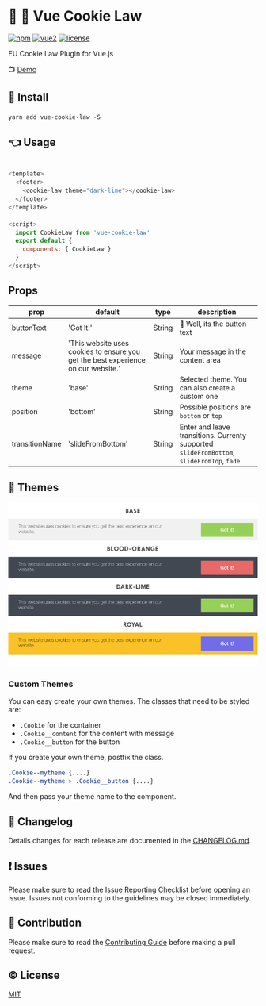 # 🍪 👮 Vue Cookie Law


[![npm](https://img.shields.io/npm/v/vue-cookie-law.svg)](https://www.npmjs.com/package/vue-cookie-law)
[![vue2](https://img.shields.io/badge/vue-2.x-brightgreen.svg)](https://vuejs.org/)
[![license](https://img.shields.io/github/license/mashape/apistatus.svg)](https://github.com/apertureless/vue-cookie-law/blob/master/LICENSE)

EU Cookie Law Plugin for Vue.js

📺 [Demo](https://apertureless.github.io/vue-cookie-law/)

## 🔧  Install
`yarn add vue-cookie-law -S `

## 👈 Usage

```javascript

<template>
  <footer>
    <cookie-law theme="dark-lime"></cookie-law>
  </footer>
</template>

<script>
  import CookieLaw from 'vue-cookie-law'
  export default {
    components: { CookieLaw }
  }
</script>
```

## Props
| prop | default | type | description
|---|---|---|---|
| buttonText | 'Got It!' | String | 🔘 Well, its the button text
| message | 'This website uses cookies to ensure you get the best experience on our website.' | String | Your message in the content area
| theme | 'base' | String | Selected theme. You can also create a custom one
| position | 'bottom' | String | Possible positions are `bottom` or `top`
| transitionName | 'slideFromBottom' | String | Enter and leave transitions. Currenty supported `slideFromBottom`, `slideFromTop`, `fade`

## 💅 Themes

![Cookie Law Themes](static/cookie-law-themes.png)

### Custom Themes
You can easy create your own themes. The classes that need to be styled are:

- `.Cookie` for the container
- `.Cookie__content` for the content with message
- `.Cookie__button` for the button

If you create your own theme, postfix the class.

```css
.Cookie--mytheme {....}
.Cookie--mytheme > .Cookie__button {....}
```

And then pass your theme name to the component.

## :scroll: Changelog
Details changes for each release are documented in the [CHANGELOG.md](https://github.com/jjuszczak/vue-cookie-law/blob/develop/CHANGELOG.md).


## :exclamation: Issues
Please make sure to read the [Issue Reporting Checklist](https://github.com/jjuszczak/vue-cookie-law/blob/develop/CONTRIBUTING.md#issue-reporting-guidelines) before opening an issue. Issues not conforming to the guidelines may be closed immediately.


## :muscle: Contribution
Please make sure to read the [Contributing Guide](https://github.com/jjuszczak/vue-cookie-law/blob/develop/CONTRIBUTING.md) before making a pull request.

## :copyright: License

[MIT](http://opensource.org/licenses/MIT)
